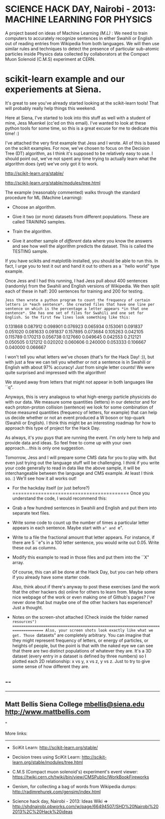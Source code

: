 SCIENCE HACK DAY, Nairobi - 2013: MACHINE LEARNING FOR PHYSICS
===============================================================

A project based on ideas of Machine Learning _(M.L)_ : We need to train computers to accurately recognize sentences in either Swahili or English out of reading entries from Wikipedia from both languages. We will then use similar rules and techniques to detect the presence of particular sub-atomic particles inside Physics data collected by collaborators at the Compact Muon Solenoid (C.M.S) experiment at CERN.


scikit-learn example and our experiements at Siena. 
======================================================= 

  It's great to see you've already started looking at the scikit-learn tools! That will probably really help things this weekend. 

  Here at Siena, I've started to look into this stuff as well with a student of mine, Jess Muenkel (cc'ed on this email). I've wanted to look at these python tools for some time, so this is a great excuse for me to dedicate this time!  :)

   I've attached the very first example that Jess and I wrote. All of this is based on the scikit examples. For now, we've chosen to focus on the Decision Tree (DT) algorithm, as I think it's supposed to be relatively easy to use. I should point out, we've not spent any time trying to actually learn what the algorithm does (yet) we've only got it to work. 

http://scikit-learn.org/stable/

http://scikit-learn.org/stable/modules/tree.html

   The example (reasonably commented) walks through the standard procedure for ML (Machine Learning):

  * Choose an algorithm.

  * Give it two (or more) datasets from different populations. These are called TRAINING samples. 

   * Train the algorithm. 

   * Give it another sample of *different* data where you know the answers and see how well the algorithm predicts the dataset. This is called the TESTING sample. 

   If you have scikits and matplotlib installed, you should be able to run this. In fact, I urge you to test it out and hand it out to others as a ``hello world" type example. 

   Once Jess and I had this running, I had Jess pull about 400 sentences (randomly) from the Swahili and English versions of Wikipedia. We then split each of these in half: 200 sentences for training and 200 for testing. 

    Jess then wrote a python program to count the frequency of certain letters in *each sentence*. She created files that have one line per sentence on which is the percentage a letter appears *in that one sentence*. She has one set of files for Swahili and one set for English. So the first few lines look something like this:

0.131868 0.087912 0.098901 0.076923 0.065934
0.153061 0.091837 0.051020 0.081633 0.091837
0.157895 0.073684 0.105263 0.042105 0.115789
0.170213 0.056738 0.127660 0.049645 0.042553
0.212121 0.050505 0.121212 0.020202 0.060606
0.240000 0.053333 0.106667 0.040000 0.066667

   I won't tell you what letters we've chosen (that's for the Hack Day! :)), but with just a few we can tell you whether or not a sentence is in Swahili or English with about 97% accuracy! *Just* from single letter counts! We were quite surprised and impressed with the algorithm!

   We stayed away from letters that might not appear in both languages like ``q". 

   Anyways, this is very analagous to what high-energy particle physicists do with our data. We measure some quantities (letters) in our detector and for each proton-proton collision (sentence) we look for some combination of those measured quantities (frequency of letters, for example) that can help us decide whether or not an event produced a W boson or top-quark (Swahili or English). I think this might be an interesting roadmap for how to approach this type of project for the Hack Day. 

   As always, it's *you guys* that are running the event. I'm only here to help and provide data and ideas. So feel free to come up with your own approach....this is only one suggestion. 

   Tomorrow, Jess and I will prepare some CMS data for you to play with. But even just trying out the language stuff will be challenging. I *think* if you write your code generally to read in data like the above sample, it will be interchangeable between the language and CMS example. At least I think so.  :)    We'll see how it all works out!

* For the hackday itself (or just before?)
========================================= 
Once you understand the code, I would recommend this:

* Grab a few hundred sentences in Swahili and English and put them into separate text files. 
* Write some code to count up the number of times a particular letter appears in each sentence. Maybe start with ``a" and ``e".
* Write to a file the fractional amount that letter appears. For instance, if there are 5 ``e"s in a 100 letter sentence, you would write out 0.05. Write these out as columns. 
* Modify this example to read in those files and put them into the ``X" array. 

   Of course, this can all be done at the Hack Day, but you can help others if you already have some starter code. 

   Also, think about if there's anyway to post these exercises (and the work that the other hackers do) online for others to learn from. Maybe some nice webpage of the work or even making one of Github's pages? I've never done that but maybe one of the other hackers has experience? Just a thought. 

* Notes on the screen-shot attached (Check inside the folder named ``resources") 
=================================================================================
 Also, your screen shots look exactly like what we get. Those ``datasets" are completely arbitrary. You can imagine that they might represent frequency of letters, or energy of particles, or heights of people, but the point is that with the naked eye we can see that there are two distinct populations of whatever they are. It's a 3D dataset (every entry in a dataset is defined by three numbers) so I plotted each 2D relationship: x vs y, x vs z, y vs z. Just to try to give some sense of how different they are.  

-- 
-- 
----------------------------
Matt Bellis
Siena College
mbellis@siena.edu
http://www.mattbellis.com
----------------------------

" 


More links: 
____________ 
* SciKit Learn: http://scikit-learn.org/stable/

* Decision trees using SciKit Learn: http://scikit-learn.org/stable/modules/tree.html 

* C.M.S (Compact muon solenoid's) experiment's event viewer: https://twiki.cern.ch/twiki/bin/view/CMSPublic/WorkBookFireworks 

* Genism, for collecting a bag of words from Wikipedia dumps: http://radimrehurek.com/gensim/index.html

* Science hack day, Nairobi - 2013: Ideas Wiki => http://shdnairobi.pbworks.com/w/page/66494507/SHD%20Nairobi%202013%2C%20Hack%20ideas 

